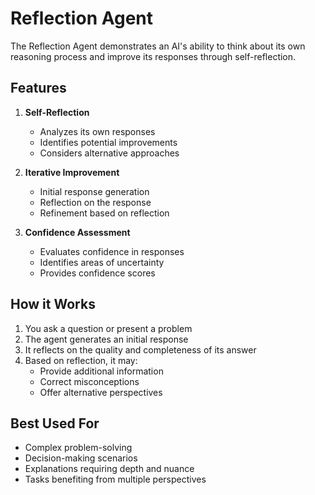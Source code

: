 # Reflection Agent

The Reflection Agent demonstrates an AI's ability to think about its own reasoning process and improve its responses through self-reflection.

## Features

1. **Self-Reflection**
   - Analyzes its own responses
   - Identifies potential improvements
   - Considers alternative approaches

2. **Iterative Improvement**
   - Initial response generation
   - Reflection on the response
   - Refinement based on reflection

3. **Confidence Assessment**
   - Evaluates confidence in responses
   - Identifies areas of uncertainty
   - Provides confidence scores

## How it Works

1. You ask a question or present a problem
2. The agent generates an initial response
3. It reflects on the quality and completeness of its answer
4. Based on reflection, it may:
   - Provide additional information
   - Correct misconceptions
   - Offer alternative perspectives

## Best Used For

- Complex problem-solving
- Decision-making scenarios
- Explanations requiring depth and nuance
- Tasks benefiting from multiple perspectives
